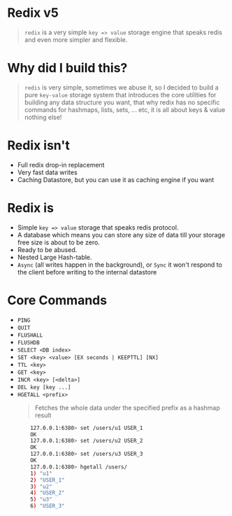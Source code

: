 Redix v5
========
> `redix` is a very simple `key => value` storage engine that speaks redis and even more simpler and flexible.

Why did I build this?
======================
> `redis` is very simple, sometimes we abuse it, so I decided to build a pure `key-value` storage system that introduces the core utilities for building any data structure you want, that why redix has no specific commands for hashmaps, lists, sets, ... etc, it is all about keys & value nothing else!

Redix isn't
=============
- Full redix drop-in replacement
- Very fast data writes
- Caching Datastore, but you can use it as caching engine if you want

Redix is
==========
- Simple `key => value` storage that speaks redis protocol.
- A database which means you can store any size of data till your storage free size is about to be zero.
- Ready to be abused.
- Nested Large Hash-table.
- `Async` (all writes happen in the background), or `Sync` it won't respond to the client before writing to the internal datastore

Core Commands
=============

- `PING`
- `QUIT`
- `FLUSHALL`
- `FLUSHDB`
- `SELECT <DB index>`
- `SET <key> <value> [EX seconds | KEEPTTL] [NX]`
- `TTL <key>`
- `GET <key>`
- `INCR <key> [<delta>]`
- `DEL key [key ...]`
- `HGETALL <prefix>`
    > Fetches the whole data under the specified prefix as a hashmap result
    ```bash
        127.0.0.1:6380> set /users/u1 USER_1
        OK
        127.0.0.1:6380> set /users/u2 USER_2
        OK
        127.0.0.1:6380> set /users/u3 USER_3
        OK
        127.0.0.1:6380> hgetall /users/
        1) "u1"
        2) "USER_1"
        3) "u2"
        4) "USER_2"
        5) "u3"
        6) "USER_3"
    ```

